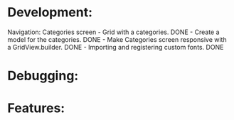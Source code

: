 # Development:

Navigation: Categories screen
    - Grid with a categories. DONE
    - Create a model for the categories. DONE
    - Make Categories screen responsive with a GridView.builder. DONE
    - Importing and registering custom fonts. DONE
    



# Debugging:


# Features:
